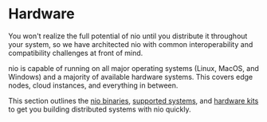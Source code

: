 # Hardware

You won't realize the full potential of nio until you distribute it throughout your system, so we have architected nio with common interoperability and compatibility challenges at front of mind.

nio is capable of running on all major operating systems (Linux, MacOS, and Windows) and a majority of available hardware systems. This covers edge nodes, cloud instances, and everything in between.

This section outlines the [nio binaries](/binaries/README.md), [supported systems](/hardware/compute-install.html), and [hardware kits](/hardware/kits-sensors.html) to get you building distributed systems with nio quickly.
